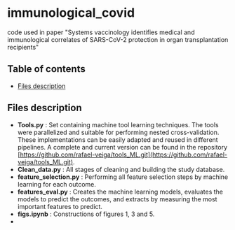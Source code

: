 # immunological_covid
code used in paper "Systems vaccinology identifies medical and immunological correlates of SARS-CoV-2 protection in organ transplantation recipients"

## Table of contents
* [Files description](##Files-description)

## Files description
* **Tools.py** :  Set containing machine tool learning techniques. The tools were parallelized and suitable for performing nested cross-validation. These implementations can be easily adapted and reused in different pipelines. A complete and current version can be found in the repository [https://github.com/rafael-veiga/tools_ML.git](https://github.com/rafael-veiga/tools_ML.git).
* **Clean_data.py** : All stages of cleaning and building the study database.
* **feature_selection.py** : Performing all feature selection steps by machine learning for each outcome.
* **features_eval.py** : Creates the machine learning models, evaluates the models to predict the outcomes, and extracts by measuring the most important features to predict.
* **figs.ipynb** : Constructions of figures 1, 3 and 5.
* 
